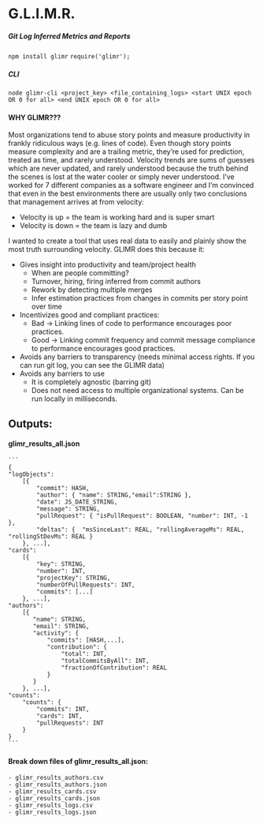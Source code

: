 # G.L.I.M.R.
##### Git Log Inferred Metrics and Reports

```npm install glimr```
``` require('glimr'); ```

##### CLI
```node glimr-cli <project_key> <file_containing_logs> <start UNIX epoch OR 0 for all> <end UNIX epoch OR 0 for all> ```


#### WHY GLIMR???

Most organizations tend to abuse story points and measure productivity in frankly ridiculous ways (e.g. lines of code).  Even though story points measure complexity and are a trailing metric, they’re used for prediction, treated as time, and rarely understood.  Velocity trends are sums of guesses which are never updated, and rarely understood because the truth behind the scenes is lost at the water cooler or simply never understood.  I’ve worked for 7 different companies as a software engineer and I’m convinced that even in the best environments there are usually only two conclusions that management arrives at from velocity:
 - Velocity is up = the team is working hard and is super smart
 - Velocity is down = the team is lazy and dumb

I wanted to create a tool that uses real data to easily and plainly show the most truth surrounding velocity.  GLIMR does this because it:

 - Gives insight into productivity and team/project health
    - When are people committing?
    - Turnover, hiring, firing inferred from commit authors
    - Rework by detecting multiple merges
    - Infer estimation practices from changes in commits per story point over time
 - Incentivizes good and compliant practices:
    - Bad -> Linking lines of code to performance encourages poor practices.
    - Good -> Linking commit frequency and commit message compliance to performance encourages good practices.
 - Avoids any barriers to transparency (needs minimal access rights.  If you can run git log, you can see the GLIMR data)
 - Avoids any barriers to use
    - It is completely agnostic (barring git)
    - Does not need access to multiple organizational systems.  Can be run locally in milliseconds.

## Outputs:

#### glimr_results_all.json
    ```
    {
    "logObjects": 
        [{
            "commit": HASH,
            "author": { "name": STRING,"email":STRING },
            "date": JS_DATE_STRING,
            "message": STRING,
            "pullRequest": { "isPullRequest": BOOLEAN, "number": INT, -1 },
            "deltas": {  "msSinceLast": REAL, "rollingAverageMs": REAL, "rollingStDevMs": REAL }
        }, ...],
    "cards":
        [{
            "key": STRING,
            "number": INT,
            "projectKey": STRING,
            "numberOfPullRequests": INT,
            "commits": [...]
        }, ...],
    "authors": 
        [{
           "name": STRING,
           "email": STRING,
           "activity": {
               "commits": [HASH,...],
               "contribution": {
                   "total": INT,
                   "totalCommitsByAll": INT,
                   "fractionOfContribution": REAL
               }
           }
        }, ...],
    "counts":
        "counts": {
            "commits": INT,
            "cards": INT,
            "pullRequests": INT
        }
    }
    ```
        
#### Break down files of glimr_results_all.json:
    - glimr_results_authors.csv
    - glimr_results_authors.json
    - glimr_results_cards.csv
    - glimr_results_cards.json
    - glimr_results_logs.csv
    - glimr_results_logs.json
